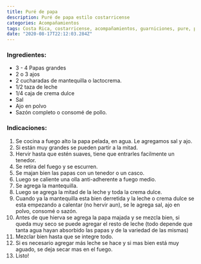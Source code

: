```yaml
---
title: Puré de papa
description: Puré de papa estilo costarricense
categories: Acompañamientos
tags: Costa Rica, costarricense, acompañamientos, guarniciones, pure, papa
date: "2020-08-17T22:12:03.284Z"
---
```


### Ingredientes:

- 3 - 4 Papas grandes
- 2 o 3 ajos
- 2 cucharadas de mantequilla o lactocrema.
- 1/2 taza de leche
- 1/4 caja de crema dulce
- Sal
- Ajo en polvo
- Sazón completo o consomé de pollo.

### Indicaciones:

1. Se cocina a fuego alto la papa pelada, en agua. Le agregamos sal y ajo.
2. Si están muy grandes se pueden  partir a la mitad.
3. Hervir hasta que estén suaves, tiene que entrarles facilmente un tenedor. 
4. Se retira del fuego y se escurren.
5. Se majan bien las papas con un tenedor o un casco.
6. Luego se caliente una olla anti-adherente a fuego medio.
7. Se agrega la mantequilla.
8. Luego se agrega la mitad de la leche y toda la crema dulce.
9. Cuando ya la mantequilla esta bien derretida y la leche o crema dulce se esta empezando a calentar (no hervir aun), se le agrega sal, ajo en polvo, consomé o sazón.
10. Antes de que hierva se agrega la papa majada y se mezcla bien, si queda muy seco se puede agregar el resto de leche (todo depende que tanta agua hayan absorbido las papas y de la variedad de las mismas)
11. Mezclar bien hasta que se integre todo.
12. Si es necesario agregar más leche se hace y si mas bien está muy aguado, se deja secar mas en el fuego.
13. Listo!